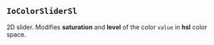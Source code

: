 ## `IoColorSliderSl`

2D slider. Modifies **saturation** and **level** of the color `value` in **hsl** color space.

<io-element-demo element="io-color-slider-sl"
  width="64px" height="64px"
  properties='{"value": "demo:rgba", "horizontal": true}'
  config='{"value": ["io-properties"]}
'></io-element-demo>